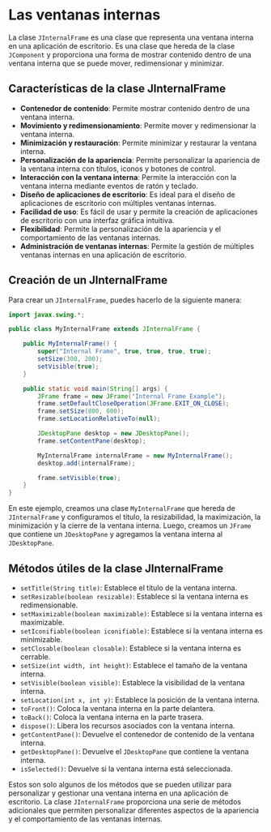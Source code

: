 # Las ventanas internas

La clase `JInternalFrame` es una clase que representa una ventana interna en una aplicación de escritorio. Es una clase
que hereda de la clase `JComponent` y proporciona una forma de mostrar contenido dentro de una ventana interna que se
puede mover, redimensionar y minimizar.

## Características de la clase JInternalFrame

- **Contenedor de contenido**: Permite mostrar contenido dentro de una ventana interna.
- **Movimiento y redimensionamiento**: Permite mover y redimensionar la ventana interna.
- **Minimización y restauración**: Permite minimizar y restaurar la ventana interna.
- **Personalización de la apariencia**: Permite personalizar la apariencia de la ventana interna con títulos, iconos y
  botones de control.
- **Interacción con la ventana interna**: Permite la interacción con la ventana interna mediante eventos de ratón y
  teclado.
- **Diseño de aplicaciones de escritorio**: Es ideal para el diseño de aplicaciones de escritorio con múltiples ventanas
  internas.
- **Facilidad de uso**: Es fácil de usar y permite la creación de aplicaciones de escritorio con una interfaz gráfica
  intuitiva.
- **Flexibilidad**: Permite la personalización de la apariencia y el comportamiento de las ventanas internas.
- **Administración de ventanas internas**: Permite la gestión de múltiples ventanas internas en una aplicación de
  escritorio.

## Creación de un JInternalFrame

Para crear un `JInternalFrame`, puedes hacerlo de la siguiente manera:

```java
import javax.swing.*;

public class MyInternalFrame extends JInternalFrame {

    public MyInternalFrame() {
        super("Internal Frame", true, true, true, true);
        setSize(300, 200);
        setVisible(true);
    }

    public static void main(String[] args) {
        JFrame frame = new JFrame("Internal Frame Example");
        frame.setDefaultCloseOperation(JFrame.EXIT_ON_CLOSE);
        frame.setSize(800, 600);
        frame.setLocationRelativeTo(null);

        JDesktopPane desktop = new JDesktopPane();
        frame.setContentPane(desktop);

        MyInternalFrame internalFrame = new MyInternalFrame();
        desktop.add(internalFrame);

        frame.setVisible(true);
    }
}
```

En este ejemplo, creamos una clase `MyInternalFrame` que hereda de `JInternalFrame` y configuramos el título, la
resizabilidad, la maximización, la minimización y la cierre de la ventana interna. Luego, creamos un `JFrame` que
contiene un `JDesktopPane` y agregamos la ventana interna al `JDesktopPane`.

## Métodos útiles de la clase JInternalFrame

* `setTitle(String title)`: Establece el título de la ventana interna.
* `setResizable(boolean resizable)`: Establece si la ventana interna es redimensionable.
* `setMaximizable(boolean maximizable)`: Establece si la ventana interna es maximizable.
* `setIconifiable(boolean iconifiable)`: Establece si la ventana interna es minimizable.
* `setClosable(boolean closable)`: Establece si la ventana interna es cerrable.
* `setSize(int width, int height)`: Establece el tamaño de la ventana interna.
* `setVisible(boolean visible)`: Establece la visibilidad de la ventana interna.
* `setLocation(int x, int y)`: Establece la posición de la ventana interna.
* `toFront()`: Coloca la ventana interna en la parte delantera.
* `toBack()`: Coloca la ventana interna en la parte trasera.
* `dispose()`: Libera los recursos asociados con la ventana interna.
* `getContentPane()`: Devuelve el contenedor de contenido de la ventana interna.
* `getDesktopPane()`: Devuelve el `JDesktopPane` que contiene la ventana interna.
* `isSelected()`: Devuelve si la ventana interna está seleccionada.

Estos son solo algunos de los métodos que se pueden utilizar para personalizar y gestionar una ventana interna en una
aplicación de escritorio. La clase `JInternalFrame` proporciona una serie de métodos adicionales que permiten
personalizar diferentes aspectos de la apariencia y el comportamiento de las ventanas internas.